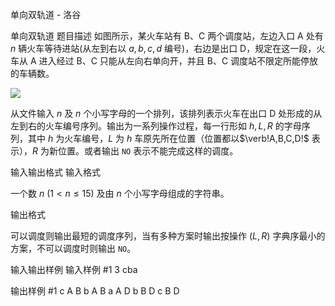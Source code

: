 



单向双轨道 - 洛谷














单向双轨道
题目描述
如图所示，某火车站有 B、C 两个调度站，左边入口 A 处有$n$ 辆火车等待进站(从左到右以 $a,b,c,d$ 编号)，右边是出口 D，规定在这一段，火车从 A 进入经过 B、C 只能从左向右单向开，并且 B、C 调度站不限定所能停放的车辆数。

![](https://cdn.luogu.com.cn/upload/image_hosting/m1n53d63.png)

从文件输入 $n$ 及 $n$ 个小写字母的一个排列，该排列表示火车在出口 D 处形成的从左到右的火车编号序列。输出为一系列操作过程，每一行形如 $h, L, R$ 的字母序列，其中 $h$ 为火车编号，$L$ 为 $h$ 车原先所在位置（位置都以$\verb!A,B,C,D!$ 表示），$R$ 为新位置。或者输出 `NO` 表示不能完成这样的调度。

输入输出格式
输入格式

一个数 $n\ (1<n\le 15)$ 及由 $n$ 个小写字母组成的字符串。

输出格式

可以调度则输出最短的调度序列，当有多种方案时输出按操作 $(L,R)$ 字典序最小的方案，不可以调度时则输出 `NO`。

输入输出样例
输入样例 #1
3
cba

输出样例 #1
c A B
b A B
a A D
b B D
c B D







